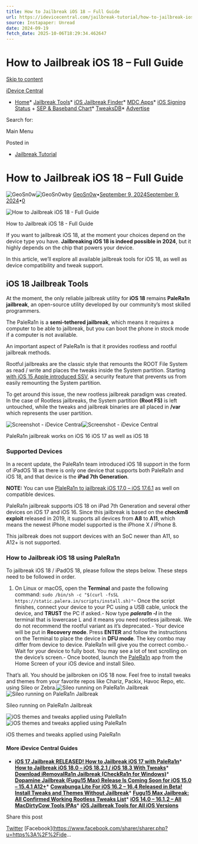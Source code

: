 ```yaml
---
title: How to Jailbreak iOS 18 – Full Guide
url: https://idevicecentral.com/jailbreak-tutorial/how-to-jailbreak-ios-18-full-guide/
source: Instapaper: Unread
date: 2024-09-19
fetch_date: 2025-10-06T18:29:34.462647
---
```


# How to Jailbreak iOS 18 – Full Guide

[Skip to content](#primary)

[iDevice Central](https://idevicecentral.com/)

* [Home](https://idevicecentral.com/)* [Jailbreak Tools](https://idevicecentral.com/jailbreak-tools/ios-jailbreak-downloads-download-jailbreak-tools-for-all-ios-versions/)* [iOS Jailbreak Finder](https://idevicecentral.com/ios-jailbreak-tool-finder/)* [MDC Apps](https://idevicecentral.com/jailbreak-tools/all-macdirtycow-tools-ipa-downloads/)* [iOS Signing Status](https://idevicecentral.com/ios-signing-status/)
          + [SEP & Baseband Chart](https://idevicecentral.com/ios-downgrade/futurerestore-ios-downgrade-sep-and-baseband-compatibility-chart/)* [TweaksDB](https://idevicecentral.com/tweaksdb/)* [Advertise](https://idevicecentral.com/advertise-on-idevice-central/)

Search for:

Main Menu

Posted in

* [Jailbreak Tutorial](https://idevicecentral.com/category/jailbreak-tutorial/)

# How to Jailbreak iOS 18 – Full Guide

![GeoSn0w](data:image/png;base64...)![GeoSn0w](https://idevicecentral.com/wp-content/litespeed/avatar/57daf6219a8838af11b51912f4a20b16.jpg?ver=1758986317)by [GeoSn0w](https://idevicecentral.com/author/geosn0w/)•[September 9, 2024September 9, 2024](https://idevicecentral.com/jailbreak-tutorial/how-to-jailbreak-ios-18-full-guide/)•[0](https://idevicecentral.com/jailbreak-tutorial/how-to-jailbreak-ios-18-full-guide/#respond)

![How to Jailbreak iOS 18 - Full Guide](https://idevicecentral.com/wp-content/plugins/native-lazyload/assets/images/placeholder.svg "How to Jailbreak iOS 18 - Full Guide - iDevice Central")

How to Jailbreak iOS 18 - Full Guide

If you want to jailbreak iOS 18, at the moment your choices depend on the device type you have. **Jailbreaking iOS 18 is indeed possible in 2024**, but it highly depends on the chip that powers your device.

In this article, we’ll explore all available jailbreak tools for iOS 18, as well as device compatibility and tweak support.

## iOS 18 Jailbreak Tools

At the moment, the only reliable jailbreak utility for **iOS 18** remains **PaleRa1n jailbreak**, an open-source utility developed by our community’s most skilled programmers.

The PaleRa1n is a **semi-tethered jailbreak**, which means it requires a computer to be able to jailbreak, but you can boot the phone in stock mode if a computer is not available.

An important aspect of PaleRa1n is that it provides rootless and rootful jailbreak methods.

Rootful jailbreaks are the classic style that remounts the ROOT File System as read / write and places the tweaks inside the System partition. Starting [with iOS 15 Apple introduced SSV](https://support.apple.com/en-gb/guide/security/secd698747c9/web "with iOS 15 Apple introduced SSV"), a security feature that prevents us from easily remounting the System partition.

To get around this issue, the new rootless jailbreak paradigm was created. In the case of Rootless jailbreaks, the System partition **(Root FS)** is left untouched, while the tweaks and jailbreak binaries are all placed in **/var** which represents the user partition.

![](https://idevicecentral.com/wp-content/plugins/native-lazyload/assets/images/placeholder.svg "Screenshot - iDevice Central")![](https://idevicecentral.com/wp-content/uploads/2024/09/palera1n-jailbreak-iOS-18-1024x475.jpg "Screenshot - iDevice Central")

PaleRa1n jailbreak works on iOS 16 iOS 17 as well as iOS 18

### Supported Devices

In a recent update, the PaleRa1n team introduced iOS 18 support in the form of iPadOS 18 as there is only one device that supports both PaleRa1n and iOS 18, and that device is the **iPad 7th Generation**.

**NOTE:** You can use [PlaleRa1n to jailbreak iOS 17.0 – iOS 17.6.1](https://idevicecentral.com/jailbreak-news/ios-17-jailbreak-released-how-to-jailbreak-ios-17-with-palera1n/ "PlaleRa1n to jailbreak iOS 17.0 - iOS 17.6.1") as well on compatible devices.

PaleRa1n jailbreak supports iOS 18 on iPad 7th Generation and several other devices on iOS 17 and iOS 16. Since this jailbreak is based on the **checkm8** **exploit** released in 2019, it supports all devices from **A8** to **A11**, which means the newest iPhone model supported is the iPhone X / iPhone 8.

This jailbreak does not support devices with an SoC newer than A11, so A12+ is not supported.

### How to Jailbreak iOS 18 using PaleRa1n

To jailbreak iOS 18 / iPadOS 18, please follow the steps below. These steps need to be followed in order.

1. On Linux or macOS, open the **Terminal** and paste the following command: `sudo /bin/sh -c "$(curl -fsSL https://static.palera.in/scripts/install.sh)"`- Once the script finishes, connect your device to your PC using a USB cable, unlock the device, and **TRUST** the PC if asked.- Now type ***palera1n -l*** in the terminal that is lowercase L and it means you need rootless jailbreak. We do not recommend the rootful variant as it’s deprecated.- Your device will be put in **Recovery mode**. Press **ENTER** and follow the instructions on the Terminal to place the device in **DFU mode**. The key combo may differ from device to device. PaleRa1n will give you the correct combo.- Wait for your device to fully boot. You may see a lot of text scrolling on the device’s screen.- Once booted, launch the [PaleRa1n](https://palera.in/download/?tab=macos) app from the Home Screen of your iOS device and install Sileo.

That’s all. You should be jailbroken on iOS 18 now. Feel free to install tweaks and themes from your favorite repos like Chariz, Packix, Havoc Repo, etc. using Sileo or Zebra.![Sileo running on PaleRa1n Jailbreak](https://idevicecentral.com/wp-content/plugins/native-lazyload/assets/images/placeholder.svg "Sileo running on iOS 17 - iDevice Central")![Sileo running on PaleRa1n Jailbreak](https://idevicecentral.com/wp-content/uploads/2024/09/Sileo-New-A12.png "Sileo running on iOS 17 - iDevice Central")

Sileo running on PaleRa1n Jailbreak

![iOS themes and tweaks applied using PaleRa1n](https://idevicecentral.com/wp-content/plugins/native-lazyload/assets/images/placeholder.svg "Tweaked - PaleRa1n - iDevice Central")![iOS themes and tweaks applied using PaleRa1n](https://idevicecentral.com/wp-content/uploads/2024/09/Tweaked-PaleRa1n.png "Tweaked - PaleRa1n - iDevice Central")

iOS themes and tweaks applied using PaleRa1n

#### More iDevice Central Guides

* **[iOS 17 Jailbreak RELEASED! How to Jailbreak iOS 17 with PaleRa1n](https://idevicecentral.com/jailbreak-news/ios-17-jailbreak-released-how-to-jailbreak-ios-17-with-palera1n/)*** **[How to Jailbreak iOS 18.0 – iOS 18.2.1 / iOS 18.3 With Tweaks](https://idevicecentral.com/jailbreak-guide/how-to-jailbreak-ios-18-0-ios-18-2-1-with-tweaks/ "How to Jailbreak iOS 18.0 – iOS 18.2.1 / iOS 18.3 With Tweaks")*** **[Download iRemovalRa1n Jailbreak (CheckRa1n for Windows)](https://idevicecentral.com/jailbreak-tools/download-iremovalra1n-jailbreak-checkra1n-for-windows/)*** **[Dopamine Jailbreak (Fugu15 Max) Release Is Coming Soon for iOS 15.0 – 15.4.1 A12+](https://idevicecentral.com/jailbreak-news/dopamine-jailbreak-fugu15-max-release/)*** [**Cowabunga Lite For iOS 16.2 – 16.4 Released in Beta! Install Tweaks and Themes Without Jailbreak**](https://idevicecentral.com/jailbreak-news/cowabunga-lite-ios-16-download/)* [**Fugu15 Max Jailbreak: All Confirmed Working Rootless Tweaks List**](https://idevicecentral.com/jailbreak-tools/fugu15-max-jailbreak-all-confirmed-working-rootless-tweaks-list/)* **[iOS 14.0 – 16.1.2 – All MacDirtyCow Tools IPAs](https://idevicecentral.com/jailbreak-tools/all-macdirtycow-tools-ipa-downloads/)*** **[iOS Jailbreak Tools for All iOS Versions](https://idevicecentral.com/jailbreak-tools/ios-jailbreak-downloads-download-jailbreak-tools-for-all-ios-versions/)**

Share this post

[Twitter](https://twitter.com/intent/tweet?url=https%3A%2F%2Fidevicecentral.com%2Fjailbreak-tutorial%2Fhow-to-jailbreak-ios-18-full-guide%2F&text=How+to+Jailbreak+iOS+18+%E2%80%93+Full+Guide "Share on Twitter: How to Jailbreak iOS 18 – Full Guide")
[Facebook](https://www.facebook.com/sharer/sharer.php?u=https%3A%2F%2Fide...